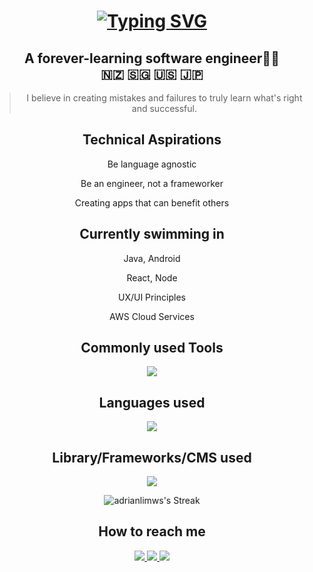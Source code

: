 
<div align="center"> 
<h1>
<a href="https://git.io/typing-svg"><img src="https://readme-typing-svg.demolab.com?font=Comic+Sans+MS&weight=600&size=24&pause=1000&center=true&random=false&width=435&lines=Kia+Ora!+My+name+is+Adrian+%3AD" alt="Typing SVG" /></a>
</h1>

<h2>A forever-learning software engineer👨‍💻 <br /> 🇳🇿 🇸🇬 🇺🇸 🇯🇵</h2>

<blockquote>
  I believe in creating mistakes and failures to truly learn what's right and successful.</blockquote>

  <h2>Technical Aspirations</h2>

  <p>Be language agnostic </p>
  <p>Be an engineer, not a frameworker </p>
  <p>Creating apps that can benefit others </p>

  <h2>Currently swimming in</h2>
  <p>Java, Android</p>
  <p>React, Node</p>
  <p>UX/UI Principles</p>
  <p>AWS Cloud Services</p>

<h2>Commonly used Tools</h2>
<p align="center">
  <a href="https://skillicons.dev">
    <img src="https://skillicons.dev/icons?i=git,visualstudio,vscode,netlify,nodejs" />
  </a>
</p>
  
<h2>Languages used</h2>
<p align="center">  
<a href="https://skillicons.dev">
    <img src="https://skillicons.dev/icons?i=html,css,js,ts,php,java,kotlin,cs,py,mysql,sqlite,sass,less,lua" />
  </a>
</p>

<h2>Library/Frameworks/CMS used</h2>
<p align="center">  
<a href="https://skillicons.dev">
    <img src="https://skillicons.dev/icons?i=react,svelte,bootstrap,tailwind,threejs,wordpress,django,dotnet,jest,jquery" />
  </a>
</p>

  ![adrianlimws's Streak](https://github-readme-streak-stats.herokuapp.com/?user=adrianlimws&theme=vue&hide_border=true)

<h2>How to reach me</h2>
<a href="https://www.linkedin.com/in/adrianlws/" target="_blank">
    <img src="https://skillicons.dev/icons?i=linkedin" />
</a>
<a href="mailto:adrianlimws@gmail.com" target="_blank">
    <img src="https://skillicons.dev/icons?i=gmail" />
</a>
<a href="https://discord.gg/VPsqDYQuAR" target="_blank">
    <img src="https://skillicons.dev/icons?i=discord" />
</a>

</div>

